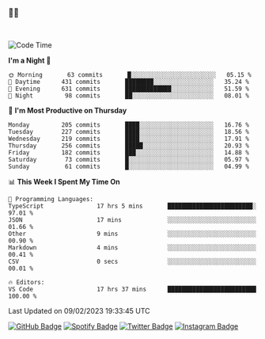 ### 🤙🍺

<!-- <a href="https://github-readme-stats.vercel.app/api?username=hzak2xx&count_private=true&show_icons=true&theme=dracula">
  <img align="center" src="https://github-readme-stats.vercel.app/api?username=hzak2xx&count_private=true&show_icons=true&theme=dracula" />
</a>
</br> -->
</br>

<!--START_SECTION:waka-->
![Code Time](http://img.shields.io/badge/Code%20Time-2%2C161%20hrs%204%20mins-blue)

**I'm a Night 🦉** 

```text
🌞 Morning       63 commits       █░░░░░░░░░░░░░░░░░░░░░░░░   05.15 % 
🌆 Daytime      431 commits       ████████░░░░░░░░░░░░░░░░░   35.24 % 
🌃 Evening      631 commits       █████████████░░░░░░░░░░░░   51.59 % 
🌙 Night         98 commits       ██░░░░░░░░░░░░░░░░░░░░░░░   08.01 % 

```
📅 **I'm Most Productive on Thursday** 

```text
Monday         205 commits       ████░░░░░░░░░░░░░░░░░░░░░   16.76 % 
Tuesday        227 commits       ████░░░░░░░░░░░░░░░░░░░░░   18.56 % 
Wednesday      219 commits       ████░░░░░░░░░░░░░░░░░░░░░   17.91 % 
Thursday       256 commits       █████░░░░░░░░░░░░░░░░░░░░   20.93 % 
Friday         182 commits       ███░░░░░░░░░░░░░░░░░░░░░░   14.88 % 
Saturday        73 commits       █░░░░░░░░░░░░░░░░░░░░░░░░   05.97 % 
Sunday          61 commits       █░░░░░░░░░░░░░░░░░░░░░░░░   04.99 % 

```


📊 **This Week I Spent My Time On** 

```text
💬 Programming Languages: 
TypeScript               17 hrs 5 mins       ████████████████████████░   97.01 % 
JSON                     17 mins             ░░░░░░░░░░░░░░░░░░░░░░░░░   01.66 % 
Other                    9 mins              ░░░░░░░░░░░░░░░░░░░░░░░░░   00.90 % 
Markdown                 4 mins              ░░░░░░░░░░░░░░░░░░░░░░░░░   00.41 % 
CSV                      0 secs              ░░░░░░░░░░░░░░░░░░░░░░░░░   00.01 % 

🔥 Editors: 
VS Code                  17 hrs 37 mins      █████████████████████████   100.00 % 

```


 Last Updated on 09/02/2023 19:33:45 UTC
<!--END_SECTION:waka-->

[![GitHub Badge](https://img.shields.io/badge/GitHub-100000?style=for-the-badge&logo=github&logoColor=white)](https://github.com/hzak2xx)
[![Spotify Badge](https://img.shields.io/badge/Spotify-1ED760?&style=for-the-badge&logo=spotify&logoColor=white)](https://open.spotify.com/user/uf90s6sbbh75a1mt44clkhkvf)
[![Twitter Badge](https://img.shields.io/badge/Twitter-1DA1F2?style=for-the-badge&logo=twitter&logoColor=white)](https://twitter.com/hzak2xx)
[![Instagram Badge](https://img.shields.io/badge/Instagram-E4405F?style=for-the-badge&logo=instagram&logoColor=white)](https://www.instagram.com/hzak2xx/)

